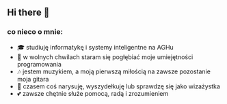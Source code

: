 ## **Hi there** 👋

### **co nieco o mnie:**

- :mortar_board: studiuję informatykę i systemy inteligentne na AGHu
- :snake: w wolnych chwilach staram się pogłębiać moje umiejętności programowania 
- :notes: jestem muzykiem, a moją pierwszą miłością na zawsze pozostanie moja gitara
- :art: czasem coś narysuję, wyszydełkuję lub sprawdzę się jako wizażystka 
- :two_hearts: zawsze chętnie służe pomocą, radą i zrozumieniem

